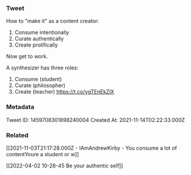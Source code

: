 ### Tweet
How to "make it" as a content creator:

1. Consume intentionally
2. Curate authentically
3. Create prolifically

Now get to work.

A synthesizer has three roles:

1. Consume (student)
2. Curate (philosopher)
3. Create (teacher)
https://t.co/ygTEnEkZlX

### Metadata
Tweet ID: 1459708301898240004
Created At: 2021-11-14T02:22:33.000Z

### Related
[[2021-11-03T21:17:28.000Z - IAmAndrewKirby - You consume a lot of contentYoure a student or w]]

[[2022-04-02 10-28-45 Be your authentic self]]
